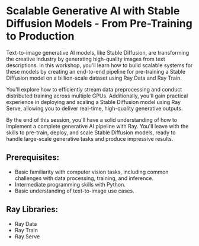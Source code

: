 # Scalable Generative AI with Stable Diffusion Models - From Pre-Training to Production

Text-to-image generative AI models, like Stable Diffusion, are transforming the creative industry by generating high-quality images from text descriptions. In this workshop, you'll learn how to build scalable systems for these models by creating an end-to-end pipeline for pre-training a Stable Diffusion model on a billion-scale dataset using Ray Data and Ray Train.

You'll explore how to efficiently stream data preprocessing and conduct distributed training across multiple GPUs. Additionally, you'll gain practical experience in deploying and scaling a Stable Diffusion model using Ray Serve, allowing you to deliver real-time, high-quality generative outputs.

By the end of this session, you'll have a solid understanding of how to implement a complete generative AI pipeline with Ray. You'll leave with the skills to pre-train, deploy, and scale Stable Diffusion models, ready to handle large-scale generative tasks and produce impressive results.

## Prerequisites:
- Basic familiarity with computer vision tasks, including common challenges with data processing, training, and inference.
- Intermediate programming skills with Python.
- Basic understanding of text-to-image use cases.

## Ray Libraries:
- Ray Data
- Ray Train
- Ray Serve
